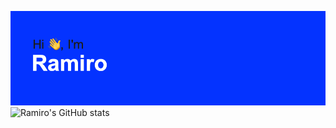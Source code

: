 ![MasterHead](https://github.com/ramirolc02/ramirolc02/blob/main/header.png?raw=true![image]) 
![Ramiro's GitHub stats](https://github-readme-stats.vercel.app/api?username=ramirolc02&show_icons=true&theme=radical)

